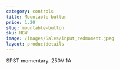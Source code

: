 ```yaml
---
category: controls
title: Mountable button
price: 1.20
slug: mountable-button
sku: HGW
image: /images/Sales/input_redmoment.jpeg
layout: productdetails
---
```


SPST momentary. 250V 1A
